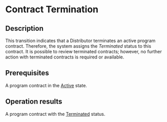 # Contract Termination
## Description
This transition indicates that a Distributor terminates an active program contract. Therefore, the system assigns the *Terminated* status to this contract. It is possible to review terminated contracts; however, no further action with terminated contracts is required or available.
## Prerequisites
A program contract in the [Active](s-b-active.html) state.
## Operation results
A program contract with the [Terminated](s-d-terminated.html) status.
